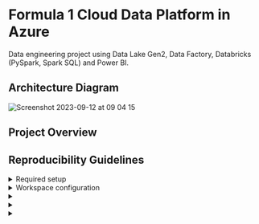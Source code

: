 # Formula 1 Cloud Data Platform in Azure

Data engineering project using Data Lake Gen2, Data Factory, Databricks (PySpark, Spark SQL) and Power BI.

## Architecture Diagram

![Screenshot 2023-09-12 at 09 04 15](https://github.com/martins-jean/Formula-1-Cloud-Data-Platform-in-Azure/assets/118685801/967fc952-6c20-4d24-9991-ca76a781096d)

## Project Overview

## Reproducibility Guidelines

<details>
  <summary>
    Required setup
  </summary>
  1. Create a premium tier Azure Databricks service in the Azure portal. If you want the workspace to be created within your own Vnet, you can specify that under the networking configurations. If you want double encryption, the premium tier allows you to enable infrastructure encryption under the advanced tab. You can then add any tags for later identification and billing purposes. Microsoft is now limiting the cluster nodes available for free and student subscriptions so I created my workspace in the UK South region and within Databricks, I used a Standard_D4a_v4 Single Node cluster. Review and create the resource, it should take around five minutes for the deployment to be complete. <br>
  2. Navigate to the resource page, pin the service to a new dashboard so you can easily access all the resources linked to this project later. You can view your newly created dashboard by clicking on the top left menu, dashboard and then on the drop down menu to view the different Azure dashboards you have. You can also share this dashboard with your team so everyone can access the required resources related to a specific project. Once that's done, go ahead and launch your Databricks workspace.
</details>

<details>
  <summary>
    Workspace configuration
  </summary>
  1. Under workspace, add the repository you created on your version control platform to sync it with Databricks. <br>
  2. 
</details>

<details>
  <summary>
    
  </summary>
</details>

<details>
  <summary>
    
  </summary>
</details>

<details>
  <summary>
    
  </summary>
</details>
